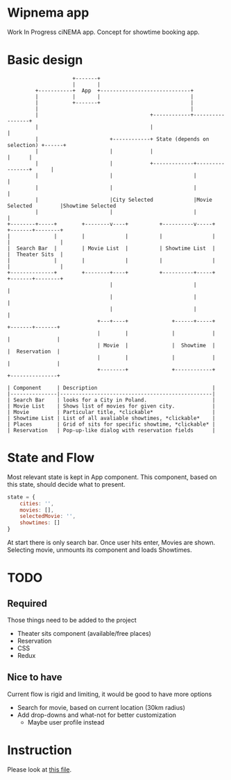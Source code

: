 # Wipnema app

Work In Progress ciNEMA app. Concept for showtime booking app.

# Basic design

``` text
                     +-------+
                     |       |
         +-----------+  App  +-----------------------------+
         |           |       |                             |
         |           +-------+                             |
         |                                                 |
         |                                    +------------+-----------------+
         |                                    |                              |
         |                       +------------+ State (depends on selection) +------+
         |                       |            |                              |      |
         |                       |            +-------------+----------------+      |
         |                       |                          |                       |
         |                       |                          |                       |
         |                       |City Selected             |Movie Selected         |Showtime Selected
         |                       |                          |                       |
+--------+-----+        +--------v----+          +----------v-----+         +-------+--------+
|              |        |             |          |                |         |                |
|  Search Bar  |        | Movie List  |          | Showtime List  |         |  Theater Sits  |
|              |        |             |          |                |         |                |
+--------------+        +--------+----+          +----------+-----+         +-------+--------+
                                 |                          |                       |
                                 |                          |                       |
                                 |                          |                       |
                             +---+----+              +------+-----+         +-------+-------+
                             |        |              |            |         |               |
                             | Movie  |              |  Showtime  |         |  Reservation  |
                             |        |              |            |         |               |
                             +--------+              +------------+         +---------------+

```

``` text
| Component     | Description                                     |
|---------------|-------------------------------------------------|
| Search Bar    | looks for a City in Poland.                     |
| Movie List    | Shows list of movies for given city.            |
| Movie         | Particular title, *clickable*                   |
| Showtime List | List of all avaliable showtimes, *clickable*    |
| Places        | Grid of sits for specific showtime, *clickable* |
| Reservation   | Pop-up-like dialog with reservation fields      |
```

# State and Flow

Most relevant state is kept in App component. This component, based on this state, should decide what to present.


```javascript
state = {
    cities: '',
    movies: [],
    selectedMovie: '',
    showtimes: []
}
```

At start there is only search bar. Once user hits enter, Movies are shown. Selecting movie, unmounts its component and loads Showtimes.

# TODO

## Required

Those things need to be added to the project
* Theater sits component (available/free places)
* Reservation
* CSS
* Redux

## Nice to have

Current flow is rigid and limiting, it would be good to have more options
* Search for movie, based on current location (30km radius)
* Add drop-downs and what-not for better customization
  * Maybe user profile instead

# Instruction

Please look at [this file](./README.react.md).
